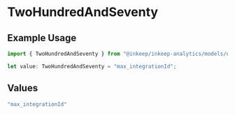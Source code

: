 # TwoHundredAndSeventy

## Example Usage

```typescript
import { TwoHundredAndSeventy } from "@inkeep/inkeep-analytics/models/operations";

let value: TwoHundredAndSeventy = "max_integrationId";
```

## Values

```typescript
"max_integrationId"
```